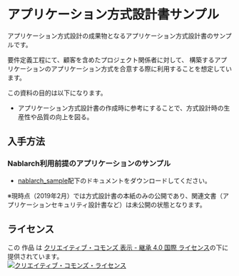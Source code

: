 # アプリケーション方式設計書サンプル

アプリケーション方式設計の成果物となるアプリケーション方式設計書のサンプルです。

要件定義工程にて、顧客を含めたプロジェクト関係者に対して、
構築するアプリケーションのアプリケーション方式を合意する際に利用することを想定しています。

この資料の目的は以下になります。
- アプリケーション方式設計書の作成時に参考にすることで、方式設計時の生産性や品質の向上を図る。

## 入手方法

### Nablarch利用前提のアプリケーションのサンプル

- [nablarch_sample](https://github.com/Fintan-contents/application-architecture-sample/tree/master/nablarch_sample)配下のドキュメントをダウンロードしてください。

※現時点（2019年2月）では方式設計書の本紙のみの公開であり、関連文書（アプリケーションセキュリティ設計書など）は未公開の状態となります。

## ライセンス

この 作品 は <a rel="license" href="http://creativecommons.org/licenses/by-sa/4.0/">クリエイティブ・コモンズ 表示 - 継承 4.0 国際 ライセンス</a>の下に提供されています。
<br />
<a rel="license" href="http://creativecommons.org/licenses/by-sa/4.0/">
  <img alt="クリエイティブ・コモンズ・ライセンス" style="border-width:0" src="https://i.creativecommons.org/l/by-sa/4.0/88x31.png" />
</a>
